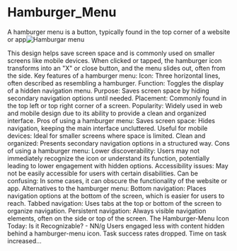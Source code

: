 # Hamburger_Menu
A hamburger menu is a button, typically found in the top corner of a website or app![Hamburgar menu](https://github.com/user-attachments/assets/91a43501-03c9-461d-9302-8e74fe7b1294)

This design helps save screen space and is commonly used on smaller screens like mobile devices. When clicked or tapped, the hamburger icon transforms into an "X" or close button, and the menu slides out, often from the side. 
Key features of a hamburger menu:
Icon: Three horizontal lines, often described as resembling a hamburger. 
Function: Toggles the display of a hidden navigation menu. 
Purpose: Saves screen space by hiding secondary navigation options until needed. 
Placement: Commonly found in the top left or top right corner of a screen. 
Popularity: Widely used in web and mobile design due to its ability to provide a clean and organized interface. 
Pros of using a hamburger menu: 
Saves screen space: Hides navigation, keeping the main interface uncluttered.
Useful for mobile devices: Ideal for smaller screens where space is limited.
Clean and organized: Presents secondary navigation options in a structured way. 
Cons of using a hamburger menu:
Lower discoverability: Users may not immediately recognize the icon or understand its function, potentially leading to lower engagement with hidden options. 
Accessibility issues: May not be easily accessible for users with certain disabilities. 
Can be confusing: In some cases, it can obscure the functionality of the website or app. 
Alternatives to the hamburger menu:
Bottom navigation: Places navigation options at the bottom of the screen, which is easier for users to reach. 
Tabbed navigation: Uses tabs at the top or bottom of the screen to organize navigation. 
Persistent navigation: Always visible navigation elements, often on the side or top of the screen. 
The Hamburger-Menu Icon Today: Is it Recognizable? - NN/g
Users engaged less with content hidden behind a hamburger-menu icon. Task success rates dropped. Time on task increased...

